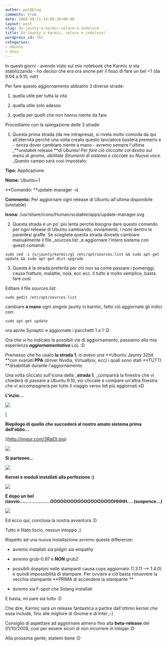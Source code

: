 ```yaml
---
author: pol@blog
comments: true
date: 2009-09-11 14:08:26+00:00
layout: post
slug: da-jaunty-a-karmic-veloce-e-indolore
title: Da Jaunty a Karmic, veloce e indolore!
wordpress_id: 762
categories:
- Ubuntu
- Unix
---
```


In questi giorni - avendo visto sul mio notebook che Karmic si sta stabilizzando - ho deciso che era ora anche per il fisso di fare un bel +1 (da 9.04 a 9.10, _ndr_)

Per fare questo aggiornamento abbiamo 3 diverse strade:

1) quella utile per tutta la vita

2) quella utile solo adesso

3) quella per quelli che non hanno niente da fare

Procediamo con la spiegazione delle 3 strade:

1) Questa prima strada (da me intrapresa), si rivela molto comoda da qui all'eternità perchè una volta creato questo lanciatore basterà premerlo e - senza dover cambiare niente a mano - avremo sempre l'ultima _**unstable release **_di Ubuntu! Per fare ciò cliccalte col destro sul menù di gnome, abilitate _Strumenti di sistema_ e cliccate su _Nuova voce_._ _Questo campo sarà così impostato:


**Tipo:** Applicazione




**Nome:** Ubuntu+1




**Comando: **update-manager -d




**Commento:** Per aggiornare ogni release di Ubuntu all'ultima disponibile (unstable)




**Icona:** /usr/share/icons/Human/scalable/apps/update-manager.svg


2) Questa strada è un po' più lenta perchè bisogna dare questo comando per ogni release di Ubuntu cambiando, ovviamente, i nomi dentro le parentesi graffe. Se scegliete questa strada dovrete cambiare manualmente il file _sources.list _e aggiornare l'intero sistema con questi comandi:


`sudo sed -i {s/jaunty/karmic/g} /etc/apt/sources.list && sudo apt-get update && sudo apt-get dist-upgrade`


3) Questa è la strada preferita per chi non sa come passare i pomeriggi, causa fratture, malattie, noia, ecc ecc. Il tutto è molto semplice, basta fare così:


Editare il file _sources.list_:




`sudo gedit /etc/apt/sources.list`




cambiare **a mano** ogni singolo jaunty in karmic; fatto ciò aggiornate gli indici con:




`sudo apt-get update`




ora aprite Synaptic e aggiornate i pacchetti 1 a 1 :D


Ora che vi ho indicato le possibili vie di aggiornamento, passiamo alla mia esperienza **_aggiornamentativa_** LoL :D

Premesso che ho usato **la strada 1**, io avevo una **Ubuntu Jaunty 32bit **con svariati **PPA** (driver Nvidia, Virtualbox, ecc) i quali sono stati **TUTTI **disabilitati durante l'aggiornamento.

Una volta cliccato sull'icona della _**strada 1**, _comparirà la finestra che vi chiederà di passare a Ubuntu 9.10, voi cliccate e compare un'altra finestra che vi accompagnerà per tutto il viaggio verso lidi più aggiornati xD


**L'inzio...**




[![](http://imgur.com/3RalDl.jpg)](http://imgur.com/3RalDl.jpg)


[](http://imgur.com/3RalDl.jpg)

[](http://imgur.com/3RalDl.jpg)

[](http://imgur.com/3RalDl.jpg)

[](http://imgur.com/3RalDl.jpg)

[





**Riepilogo di quello che succederà al nostro amato sistema prima dell'oblio...**



](http://imgur.com/3RalDl.jpg)


[![](http://imgur.com/YCgEEl.jpg)](http://imgur.com/YCgEEl.jpg)







**Si parteeee...**




[![](http://www.allfreeportal.com/imghost/thumbs/334468karmic+3.jpg)](http://www.allfreeportal.com/imghost/viewer.php?id=334468karmic+3.jpg)




**Kernel e moduli installati alla perfezione :)**




[![](http://www.allfreeportal.com/imghost/thumbs/442184karmic+4.jpg)](http://www.allfreeportal.com/imghost/viewer.php?id=442184karmic+4.jpg)







**E dopo un bel riavvio.....................OOOOOOOOOOOOOOOOOOOHHHH.... (suspence...)**




[![](http://www.allfreeportal.com/imghost/thumbs/386540karmic+5.jpg)](http://www.allfreeportal.com/imghost/viewer.php?id=386540karmic+5.jpg)


Ed ecco qui, conclusa la nostra avventura :D

Tutto è filato liscio, nessun intoppo ;)

Rispetto ad una nuova installazione avremo queste differenze:



	
  * avremo installati sia pidgin sia empathy

	
  * avremo grub-0.97 e **NON** grub2

	
  * possibili doppioni nelle stampanti causa cups aggiornato (1.3.11 --> 1.4.0) e quindi impossibilità di stampare. Per ovviare a ciò basta rimuovere la vecchia stampante **PRIMA di accendere la stampante
**

	
  * avremo sia F-spot che Solang installati


E basta, mi pare sia tutto :D

Che dire, Karmic sarà un release fantastica a partire dall'ottimo kernel che essa include, fino alle migliore di Gnome e di Intel ;-)

Consiglio di aspettare ad aggiornare almeno fino alla **beta-release** del 01/10/2009, così per essere sicuri di non incorrere in intoppi :D

Alla prossima gente, statemi bene :D
